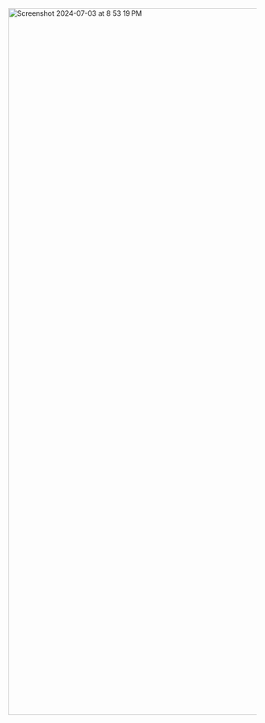 <img width="1433" alt="Screenshot 2024-07-03 at 8 53 19 PM" src="https://github.com/DeepPatel2142/Project-1/assets/77803421/b2da2c45-ba42-4d3f-b9a2-edd8935ebdad">
